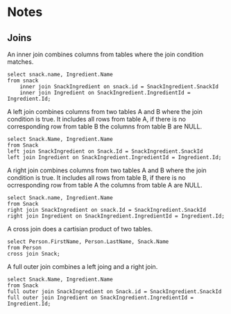 # Notes

## Joins

An inner join combines columns from tables where the join condition matches.

```sqlite
select snack.name, Ingredient.Name
from snack
    inner join SnackIngredient on snack.id = SnackIngredient.SnackId
    inner join Ingredient on SnackIngredient.IngredientId = Ingredient.Id;
```

A left join combines columns from two tables A and B where the join condition is true.
It includes all rows from table A, if there is no corresponding row from table B the
columns from table B are NULL.

```sqlite
select Snack.Name, Ingredient.Name
from Snack
left join SnackIngredient on Snack.Id = SnackIngredient.SnackId
left join Ingredient on SnackIngredient.IngredientId = Ingredient.Id;
```

A right join combines columns from two tables A and B where the join condition is true.
It includes all rows from table B, if there is no ocrresponding row from table A the
columns from table A are NULL.

```sqlite
select Snack.name, Ingredient.Name
from Snack
right join SnackIngredient on snack.Id = SnackIngredient.SnackId
right join Ingredient on SnackIngredient.IngredientId = Ingredient.Id;
```

A cross join does a cartisian product of two tables.

```sqlite
select Person.FirstName, Person.LastName, Snack.Name
from Person
cross join Snack;
```

A full outer join combines a left joing and a right join.

```sqlite
select Snack.Name, Ingredient.Name
from Snack
full outer join SnackIngredient on Snack.id = SnackIngredient.SnackId
full outer join Ingredient on SnackIngredient.IngredientId = Ingredient.Id;
```